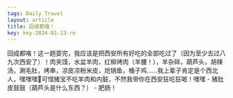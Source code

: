 ```yaml
---
tags: Daily Travel
layout: article
title: 回成都咯！
key: key-2024-01-13-re
---
```


回成都咯！这一趟耍完，我应该是把西安所有好吃的全部吃过了（因为至少去过八九次西安了）！肉夹馍，水盆羊肉，红柳烤肉（羊腰！），羊杂碎，葫芦头，胡辣汤，涮毛肚，烤串，凉皮凉粉米皮，炝锅鱼，桶子鸡……我上辈子肯定是个西北人，嘿嘿嘿🤤可惜猪宝不吃羊肉和内脏，不然我带你在西安狂吃狂喝！嘿嘿 - 猪肚皮鼓鼓（葫芦头是什么东西？） - 肥肠！
